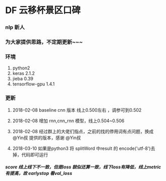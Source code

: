# DF 云移杯景区口碑

### nlp 新人
### 为大家提供思路，不定期更新~~~

### 环境
1. python2
2. keras 2.1.2
3. jieba 0.39
4. tensorflow-gpu 1.4.1

### 更新

1. 2018-02-08 
baseline cnn 版本 线上0.500左右 ，调参可到0.502

2. 2018-02-08
增加 rnn,cnn_rnn 模型，线上0.504~0.506

3. 2018-02-08
经过群上的大佬们指点，之前的找的停用词有点问题，换成 @Yin叔 提供的版本，感谢  @Yin叔

4. 2018-03-10
如果是python3  将 splitWord 中result 的 encode('utf-8')去掉，代码即可运行

##### score 线上线下不一致，但是loss 貌似还算一致，线下loss有降低，线上metric有提高，故 earlystop 看val_loss





